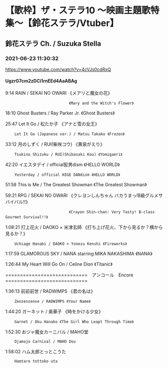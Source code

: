 # 【歌枠】ザ・ステラ10 ～映画主題歌特集～【鈴花ステラ/Vtuber】
## 鈴花ステラ Ch. / Suzuka Stella
### 2021-06-23 11:30:32
https://www.youtube.com/watch?v=4cVJs0cdRxQ
#### UgzrG7cm2zDCi1rnEEd4AaABAg
9:14	RAIN / SEKAI NO OWARI	《メアリと魔女の花》

								《Mary and the Witch's Flower》



18:10	Ghost Busters / Ray Parker Jr. 《Ghost Busters》



25:47	Let It Go / 松たか子 《アナと雪の女王》

		Let It Go (Japanese ver.) / Matsu Takako 《Frozen》



33:12	月のしずく / RUI(柴咲コウ) 《黄泉がえり》

		Tsukino Shizuku / RUI(Shibasaki Kou) 《Yomigaeri》



42:20	イエスタデイ / official髭男dism 《HELLO WORLD》

		Yesterday / official HIGE DANdism 《HELLO WORLD》



51:58	This is Me / The Greatest Showman 《The Greatest Showman》



59:21	RPG / SEKAI NO OWARI 《クレヨンしんちゃん バカうまっ!B級グルメサバイバル!!》

			 				    《Crayon Shin-chan: Very Tasty! B-class Gourmet Survival!!》



1:08:21	打上花火 / DAOKO × 米津玄師 《打ち上げ花火、下から見るか？横から見るか？》

		Uchiage Hanabi / DAOKO × Yonezu Kenshi 《Fireworks》



1:17:59	GLAMOROUS SKY / NANA starring MIKA NAKASHIMA 《NANA》



1:26:44	My Heart Will Go On / Celine Dion 《Titanic》



============================　アンコール　Encore　============================



1:36:13	前前前世 / RADWIMPS 《君の名は》

		Zenzenzense / RADWIMPS 《Your Name》



1:44:20	ガーネット / 奥華子 《時をかける少女》

		Garnet / Oku Hanako 《The Girl Who Leapt Through Time》



1:52:30 おジャ魔女カーニバル / MAHO堂

		Ojamajo Carnival / MAHO Dou



1:58:02	ハム太郎とっとこうた

		Hamtaro tottoko uta

